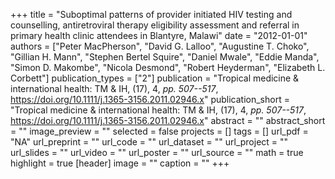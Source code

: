 +++
title = "Suboptimal patterns of provider initiated HIV testing and counselling, antiretroviral therapy eligibility assessment and referral in primary health clinic attendees in Blantyre, Malawi"
date = "2012-01-01"
authors = ["Peter MacPherson", "David G. Lalloo", "Augustine T. Choko", "Gillian H. Mann", "Stephen Bertel Squire", "Daniel Mwale", "Eddie Manda", "Simon D. Makombe", "Nicola Desmond", "Robert Heyderman", "Elizabeth L. Corbett"]
publication_types = ["2"]
publication = "Tropical medicine & international health: TM & IH, (17), 4, _pp. 507--517_, https://doi.org/10.1111/j.1365-3156.2011.02946.x"
publication_short = "Tropical medicine & international health: TM & IH, (17), 4, _pp. 507--517_, https://doi.org/10.1111/j.1365-3156.2011.02946.x"
abstract = ""
abstract_short = ""
image_preview = ""
selected = false
projects = []
tags = []
url_pdf = "NA"
url_preprint = ""
url_code = ""
url_dataset = ""
url_project = ""
url_slides = ""
url_video = ""
url_poster = ""
url_source = ""
math = true
highlight = true
[header]
image = ""
caption = ""
+++
